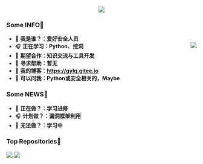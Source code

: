 <h1 align="center">
<img src="https://readme-typing-svg.herokuapp.com?font=ubuntu&color=%23B335F7&size=22&vCenter=true&height=40&lines=Welcome+to+my+home+page+%F0%9F%91%8B;I+guess+you+are+a+hacker+%F0%9F%A4%94;Nice+to+meet+you+%F0%9F%98%9D;Hope+there+is+something+you+need+%F0%9F%8E%81">
</h1>  

### Some INFO👋           
- 🌱 **我是谁？：爱好安全人员**   
- 🎧 **正在学习：Python、挖洞**       <img align="right" src="https://github-readme-stats.vercel.app/api?username=GYLQ&show_icons=true&theme=radical">
- 👯 **期望合作：知识交流与工具开发**  
- 🤔 **寻求帮助：暂无**
- 🍔 **我的博客：https://gylq.gitee.io**          
- 💬 **可以问我：Python或安全相关的，Maybe**
### Some NEWS👋
- 🌱 **正在做？：学习进修**
- 🎧 **计划做？：漏洞框架利用**
- 🤔 **无法做？：学习中**                 

### Top Repositories👋
<a href="https://github.com/GYLQ/CVE-2021-45232-RCE">
  <img align="center" src="https://github-readme-stats.vercel.app/api/pin/?username=GYLQ&repo=CVE-2021-45232-RCE&theme=buefy" />
</a>

<a href="https://github.com/GYLQ/wechat_bot">
  <img align="center" src="https://github-readme-stats.vercel.app/api/pin/?username=GYLQ&repo=wechat_bot&theme=buefy" />
</a>


